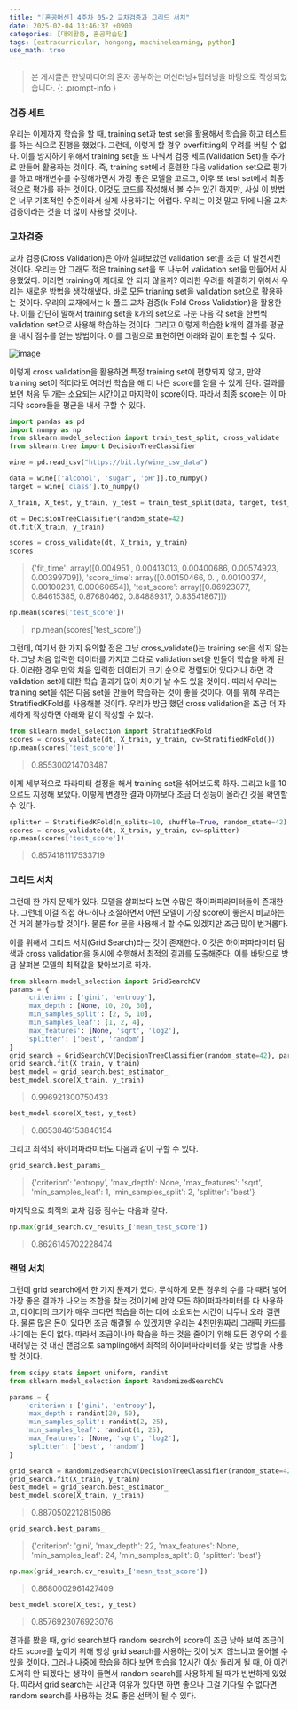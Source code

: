 ```yaml
---
title: "[혼공머신] 4주차 05-2 교차검증과 그리드 서치"
date: 2025-02-04 13:46:37 +0900
categories: [대외활동, 혼공학습단]
tags: [extracurricular, hongong, machinelearning, python]
use_math: true
---
```

> 본 게시글은 한빛미디어의 혼자 공부하는 머신러닝+딥러닝을 바탕으로 작성되었습니다.
{: .prompt-info }

### 검증 세트
우리는 이제까지 학습을 할 때, training set과 test set을 활용해서 학습을 하고 테스트를 하는 식으로 진행을 했었다. 그런데, 이렇게 할 경우 overfitting의 우려를 버릴 수 없다.  이를 방지하기 위해서 training set을 또 나눠서 검증 세트(Validation Set)을 추가로 만들어 활용하는 것이다. 즉, training set에서 훈련한 다음 validation set으로 평가를 하고 매개변수를 수정해가면서 가장 좋은 모델을 고르고, 이후 또 test set에서 최종적으로 평가를 하는 것이다. 이것도 코드를 작성해서 볼 수는 있긴 하지만, 사실 이 방법은 너무 기초적인 수준이라서 실제 사용하기는 어렵다. 우리는 이것 말고 뒤에 나올 교차검증이라는 것을 더 많이 사용할 것이다.

### 교차검증
교차 검증(Cross Validation)은 아까 살펴보았던 validation set을 조금 더 발전시킨 것이다. 우리는 안 그래도 적은 training set을 또 나누어 validation set을 만들어서 사용했었다. 이러면 training이 제대로 안 되지 않을까? 이러한 우려를 해결하기 위해서 우리는 새로운 방법을 생각해냈다. 바로 모든 trianing set을 validation set으로 활용하는 것이다. 우리의 교재에서는 k-폴드 교차 검증(k-Fold Cross Validation)을 활용한다. 이를 간단히 말해서 training set을 k개의 set으로 나눈 다음 각 set을 한번씩 validation set으로 사용해 학습하는 것이다. 그리고 이렇게 학습한 k개의 결과를 평균을 내서 점수를 얻는 방법이다. 이를 그림으로 표현하면 아래와 같이 표현할 수 있다.

![image](https://www.dropbox.com/scl/fi/ieh404222wijdv0uqywer/1.jpg?rlkey=n6e4dcappchmjiwdmwftlov7w&st=se6kbm2j&raw=1)

이렇게 cross validation을 활용하면 특정 training set에 편향되지 않고, 만약 training set이 적더라도 여러번 학습을 해 더 나은 score를 얻을 수 있게 된다. 결과를 보면 처음 두 개는 소요되는 시간이고 마지막이 score이다. 따라서 최종 score는 이 마지막 score들을 평균을 내서 구할 수 있다.

```python
import pandas as pd
import numpy as np
from sklearn.model_selection import train_test_split, cross_validate
from sklearn.tree import DecisionTreeClassifier

wine = pd.read_csv("https://bit.ly/wine_csv_data")

data = wine[['alcohol', 'sugar', 'pH']].to_numpy()
target = wine['class'].to_numpy()

X_train, X_test, y_train, y_test = train_test_split(data, target, test_size=0.2, random_state=42)

dt = DecisionTreeClassifier(random_state=42)
dt.fit(X_train, y_train)

scores = cross_validate(dt, X_train, y_train)
scores
```
>{'fit_time': array([0.004951  , 0.00413013, 0.00400686, 0.00574923, 0.00399709]),
 'score_time': array([0.00150466, 0.        , 0.00100374, 0.00100231, 0.00060654]),
 'test_score': array([0.86923077, 0.84615385, 0.87680462, 0.84889317, 0.83541867])}

```python
np.mean(scores['test_score'])
```
> np.mean(scores['test_score'])

그런데, 여기서 한 가지 유의할 점은 그냥 cross_validate()는 training set을 섞지 않는다. 그냥 처음 입력한 데이터를 가지고 그대로 validation set을 만들어 학습을 하게 된다. 이러한 경우 만약 처음 입력한 데이터가 크기 순으로 정렬되어 있다거나 하면 각 validation set에 대한 학습 결과가 많이 차이가 날 수도 있을 것이다. 따라서 우리는 training set을 섞은 다음 set을 만들어 학습하는 것이 좋을 것이다. 이를 위해 우리는 StratifiedKFold를 사용해볼 것이다. 우리가 방금 했던 cross validation을 조금 더 자세하게 작성하면 아래와 같이 작성할 수 있다.

```python
from sklearn.model_selection import StratifiedKFold
scores = cross_validate(dt, X_train, y_train, cv=StratifiedKFold())
np.mean(scores['test_score'])
```
> 0.855300214703487

이제 세부적으로 파라미터 설정을 해서 training set을 섞어보도록 하자. 그리고 k를 10으로도 지정해 보았다. 이렇게 변경한 결과 아까보다 조금 더 성능이 올라간 것을 확인할 수 있다.
```python
splitter = StratifiedKFold(n_splits=10, shuffle=True, random_state=42)
scores = cross_validate(dt, X_train, y_train, cv=splitter)
np.mean(scores['test_score'])
```
> 0.8574181117533719

### 그리드 서치
그런데 한 가지 문제가 있다. 모델을 살펴보다 보면 수많은 하이퍼파라미터들이 존재한다. 그런데 이걸 직접 하나하나 조절하면서 어떤 모델이 가장 score이 좋은지 비교하는 건 거의 불가능할 것이다. 물론 for 문을 사용해서 할 수도 있겠지만 조금 많이 번거롭다.

이를 위해서 그리드 서치(Grid Search)라는 것이 존재한다. 이것은 하이퍼파라미터 탐색과 cross validation을 동시에 수행해서 최적의 결과를 도출해준다. 이를 바탕으로 방금 살펴본 모델의 최적값을 찾아보기로 하자.
```python
from sklearn.model_selection import GridSearchCV
params = {
    'criterion': ['gini', 'entropy'],
    'max_depth': [None, 10, 20, 30],
    'min_samples_split': [2, 5, 10],
    'min_samples_leaf': [1, 2, 4],
    'max_features': [None, 'sqrt', 'log2'],
    'splitter': ['best', 'random']
}
grid_search = GridSearchCV(DecisionTreeClassifier(random_state=42), param_grid=params, n_jobs=-1)
grid_search.fit(X_train, y_train)
best_model = grid_search.best_estimator_
best_model.score(X_train, y_train)
```
> 0.996921300750433

```python
best_model.score(X_test, y_test)
```
>0.8653846153846154

그리고 최적의 하이퍼파라미터도 다음과 같이 구할 수 있다.
```python
grid_search.best_params_
```
>{'criterion': 'entropy',
 'max_depth': None,
 'max_features': 'sqrt',
 'min_samples_leaf': 1,
 'min_samples_split': 2,
 'splitter': 'best'}

 마지막으로 최적의 교차 검증 점수는 다음과 같다.
 ```python
np.max(grid_search.cv_results_['mean_test_score'])
 ```
 >0.8626145702228474

 ### 랜덤 서치
그런데 grid search에서 한 가지 문제가 있다. 무식하게 모든 경우의 수를 다 때려 넣어 가장 좋은 결과가 나오는 조합을 찾는 것이기에 만약 모든 하이퍼파라미터를 다 사용하고, 데이터의 크기가 매우 크다면 학습을 하는 데에 소요되는 시간이 너무나 오래 걸린다. 물론 많은 돈이 있다면 조금 해결될 수 있겠지만 우리는 4천만원짜리 그래픽 카드를 사기에는 돈이 없다. 따라서 조금이나마 학습을 하는 것을 줄이기 위해 모든 경우의 수를 때려넣는 것 대신 랜덤으로 sampling해서 최적의 하이퍼파라미터를 찾는 방법을 사용할 것이다.

```python
from scipy.stats import uniform, randint
from sklearn.model_selection import RandomizedSearchCV

params = {
    'criterion': ['gini', 'entropy'],
    'max_depth': randint(20, 50),
    'min_samples_split': randint(2, 25),
    'min_samples_leaf': randint(1, 25),
    'max_features': [None, 'sqrt', 'log2'],
    'splitter': ['best', 'random']
}

grid_search = RandomizedSearchCV(DecisionTreeClassifier(random_state=42), n_iter=100, param_distributions=params, n_jobs=-1)
grid_search.fit(X_train, y_train)
best_model = grid_search.best_estimator_
best_model.score(X_train, y_train)
```
> 0.8870502212815086

```python
grid_search.best_params_
```
>{'criterion': 'gini',
 'max_depth': 22,
 'max_features': None,
 'min_samples_leaf': 24,
 'min_samples_split': 8,
 'splitter': 'best'}

 ```python
np.max(grid_search.cv_results_['mean_test_score'])
 ```
 >0.8680002961427409

 ```python
best_model.score(X_test, y_test)
 ```
 >0.8576923076923076

 결과를 봤을 때, grid search보다 random search의 score이 조금 낮아 보여 조금이라도 score를 높이기 위해 항상 grid search를 사용하는 것이 낫지 않느냐고 물어볼 수 있을 것이다. 그러나 나중에 학습을 하다 보면 학습을 12시간 이상 돌리게 될 때, 아 이건 도저히 안 되겠다는 생각이 들면서 random search를 사용하게 될 때가 빈번하게 있었다. 따라서 grid search는 시간과 여유가 있다면 하면 좋으나 그걸 기다릴 수 없다면 random search를 사용하는 것도 좋은 선택이 될 수 있다.